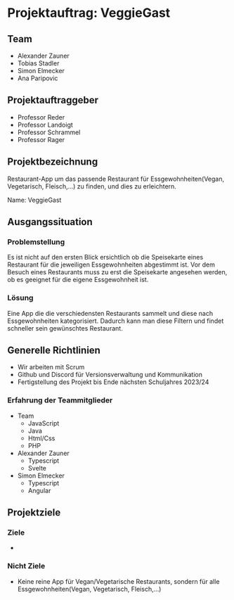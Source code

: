 # Projektauftrag: VeggieGast
## Team
- Alexander Zauner
- Tobias Stadler
- Simon Elmecker
- Ana Paripovic

## Projektauftraggeber
- Professor Reder
- Professor Landoigt
- Professor Schrammel
- Professor Rager

## Projektbezeichnung
Restaurant-App um das passende Restaurant für Essgewohnheiten(Vegan, Vegetarisch, Fleisch,...) zu finden, und dies zu erleichtern.

Name: VeggieGast

## Ausgangssituation

### Problemstellung
Es ist nicht auf den ersten Blick ersichtlich ob die Speisekarte eines Restaurant für die jeweiligen Essgewohnheiten abgestimmt ist.
Vor dem Besuch eines Restaurants muss zu erst die Speisekarte angesehen werden, ob es geeignet für die eigene Essgewohnheit ist.

### Lösung
Eine App die die verschiedensten Restaurants sammelt und diese nach Essgewohnheiten kategorisiert. Dadurch kann man diese Filtern und findet schneller sein gewünschtes Restaurant.

## Generelle Richtlinien
- Wir arbeiten mit Scrum
- Github und Discord für Versionsverwaltung und Kommunikation
- Fertigstellung des Projekt bis Ende nächsten Schuljahres 2023/24

### Erfahrung der Teammitglieder
- Team
  - JavaScript
  - Java
  - Html/Css
  - PHP
- Alexander Zauner
  - Typescript
  - Svelte
- Simon Elmecker
  - Typescript
  - Angular

## Projektziele
### Ziele
- 

### Nicht Ziele
- Keine reine App für Vegan/Vegetarische Restaurants, sondern für alle Essgewohnheiten(Vegan, Vegetarisch, Fleisch,...)
